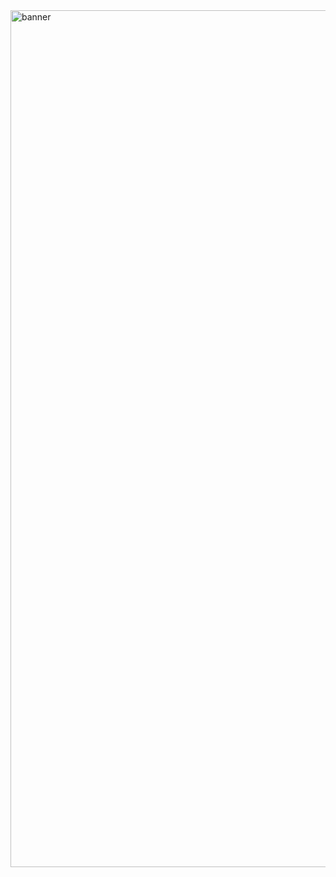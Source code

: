 <img width="4464" height="1371" alt="banner" src="https://github.com/user-attachments/assets/26157b08-0a2e-40fe-9e3d-7c6108f64f34" />
